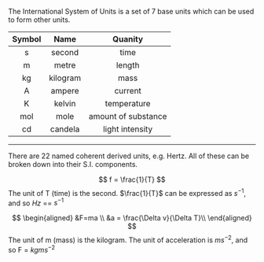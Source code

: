 The International System of Units is a set of 7 base units which can be used to form other units.

| Symbol |   Name   |       Quanity       |
| :----: | :------: | :-----------------: |
|   s    |  second  |        time         |
|   m    |  metre   |       length        |
|   kg   | kilogram |        mass         |
|   A    |  ampere  |       current       |
|   K    |  kelvin  |     temperature     |
|  mol   |   mole   | amount of substance |
|   cd   | candela  |   light intensity   |

___
There are 22 named coherent derived units, e.g. Hertz. All of these can be broken down into their S.I. components.

$$
f = \frac{1}{T}
$$
The unit of T (time) is the second. $\frac{1}{T}$ can be expressed as $s^{-1}$, and so $Hz$ == $s^{-1}$ 

$$
\begin{aligned}
&F=ma \\
&a = \frac{\Delta v}{\Delta T}\\
\end{aligned}
$$
The unit of m (mass) is the kilogram. The unit of acceleration is $ms^{-2}$, and so F = $kgms^{-2}$